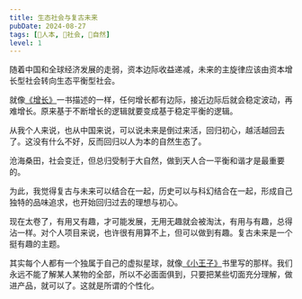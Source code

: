 ```yaml
---
title: 生态社会与复古未来
pubDate: 2024-08-27
tags: [👶人本, 👫社会, 🌳自然]
level: 1
---
```


随着中国和全球经济发展的走弱，资本边际收益递减，未来的主旋律应该由资本增长型社会转向生态平衡型社会。

就像[《增长》]一书描述的一样，任何增长都有边际，接近边际后就会稳定波动，再难增长。原来基于不断增长的逻辑就要变成基于稳定平衡的逻辑。

从我个人来说，也从中国来说，可以说未来是倒过来活，回归初心，越活越回去了。这没有什么不好，反而回归以人为本的自然生态了。

沧海桑田，社会变迁，但总归受制于大自然，做到天人合一平衡和谐才是最重要的。

为此，我觉得复古与未来可以结合在一起，历史可以与科幻结合在一起，形成自己独特的品味追求，也开始回归过去的理想与初心。

现在太卷了，有用又有趣，才可能发展，无用无趣就会被淘汰，有用与有趣，总得沾一样。对个人项目来说，也许很有用算不上，但可以做到有趣。复古未来是一个挺有趣的主题。

其实每个人都有一个独属于自己的虚拟星球，就像[《小王子》]书里写的那样。我们永远不能了解某人某物的全部，所以不必面面俱到，只要把某些切面充分理解，做进产品，就可以了。这就是所谓的个性化。


[《增长》]: https://book.douban.com/subject/36790186/
[《小王子》]: https://book.douban.com/subject/3693974/
